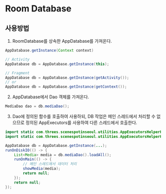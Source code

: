 # Room Database

## 사용방법

1. RoomDatabase를 상속한 AppDatabase를 가져온다.
```java
AppDatabase.getInstance(Context context)

// Activity
AppDatabase db = AppDatabase.getInstance(this);

// Fragment
AppDatabase db = AppDatabase.getInstance(getActivity());
// or
AppDatabase db = AppDatabase.getInstance(getContext());
```

2. AppDatabase에서 Dao 객체를 가져온다.
```java
MediaDao dao = db.mediaDao();
```

3. Dao에 정의된 함수를 호출하여 사용하되, DB 작업은 메인 스레드에서 처리할 수 없으므로 정의된 AppExecutors를 사용하여 다른 스레드에서 호출한다.
```java
import static com.threes.scenespotinseoul.utilities.AppExecutorsHelperKt.runOnDiskIO;
import static com.threes.scenespotinseoul.utilities.AppExecutorsHelperKt.runOnMain;

AppDatabase db = AppDatabase.getInstance(...);
runOnDiskIO(() -> {
    List<Media> media = db.mediaDao().loadAll();
    runOnMain(() -> {
        // 메인 스레드에서 데이터 처리
        showMedia(media);
        return null;
    });
    return null;
});
```